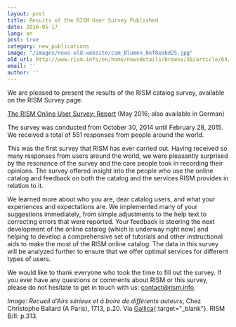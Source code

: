 ```yaml
---
layout: post
title: Results of the RISM User Survey Published
date: 2016-05-17
lang: en
post: true
category: new_publications
image: "/images/news-old-website/csm_Blumen_8ef8eabd25.jpg"
old_url: http://www.rism.info/en/home/newsdetails/browse/38/article/64/results-of-the-rism-user-survey-published.html
email: ''
author: ''
---
```


We are pleased to present the results of the RISM catalog survey, available on the RISM Survey page:

[The RISM Online User Survey: Report](/community/survey.html#c3127) (May 2016; also available in German)

The survey was conducted from October 30, 2014 until February 28, 2015. We received a total of 551 responses from people around the world.

This was the first survey that RISM has ever carried out. Having received so many responses from users around the world, we were pleasantly surprised by the resonance of the survey and the care people took in recording their opinions. The survey offered insight into the people who use the online catalog and feedback on both the catalog and the services RISM provides in relation to it.

We learned more about who you are, dear catalog users, and what your experiences and expectations are. We implemented many of your suggestions immediately, from simple adjustments to the help text to correcting errors that were reported. Your feedback is steering the next development of the online catalog (which is underway right now) and helping to develop a comprehensive set of tutorials and other instructional aids to make the most of the RISM online catalog. The data in this survey will be analyzed further to ensure that we offer optimal services for different types of users.

We would like to thank everyone who took the time to fill out the survey. If you ever have any questions or comments about RISM or this survey, please do not hesitate to get in touch with us: [contact@rism.info](mailto:contact@rism.info).

_Image: Recueil d'Airs sérieux et à boire de différents auteurs_, Chez Christophe Ballard (A Paris), 1713, p.20. Via [Gallica](http://gallica.bnf.fr/ark:/12148/bpt6k856381j#){:target="_blank"}. RISM B/II: p.313.
